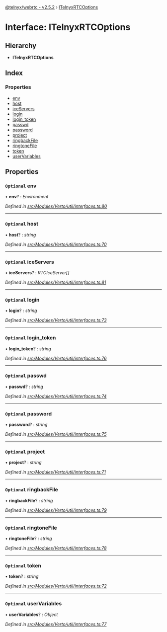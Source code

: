 [@telnyx/webrtc - v2.5.2](../README.md) › [ITelnyxRTCOptions](itelnyxrtcoptions.md)

# Interface: ITelnyxRTCOptions

## Hierarchy

* **ITelnyxRTCOptions**

## Index

### Properties

* [env](itelnyxrtcoptions.md#optional-env)
* [host](itelnyxrtcoptions.md#optional-host)
* [iceServers](itelnyxrtcoptions.md#optional-iceservers)
* [login](itelnyxrtcoptions.md#optional-login)
* [login_token](itelnyxrtcoptions.md#optional-login_token)
* [passwd](itelnyxrtcoptions.md#optional-passwd)
* [password](itelnyxrtcoptions.md#optional-password)
* [project](itelnyxrtcoptions.md#optional-project)
* [ringbackFile](itelnyxrtcoptions.md#optional-ringbackfile)
* [ringtoneFile](itelnyxrtcoptions.md#optional-ringtonefile)
* [token](itelnyxrtcoptions.md#optional-token)
* [userVariables](itelnyxrtcoptions.md#optional-uservariables)

## Properties

### `Optional` env

• **env**? : *Environment*

*Defined in [src/Modules/Verto/util/interfaces.ts:80](https://github.com/team-telnyx/webrtc/blob/main/packages/js/src/Modules/Verto/util/interfaces.ts#L80)*

___

### `Optional` host

• **host**? : *string*

*Defined in [src/Modules/Verto/util/interfaces.ts:70](https://github.com/team-telnyx/webrtc/blob/main/packages/js/src/Modules/Verto/util/interfaces.ts#L70)*

___

### `Optional` iceServers

• **iceServers**? : *RTCIceServer[]*

*Defined in [src/Modules/Verto/util/interfaces.ts:81](https://github.com/team-telnyx/webrtc/blob/main/packages/js/src/Modules/Verto/util/interfaces.ts#L81)*

___

### `Optional` login

• **login**? : *string*

*Defined in [src/Modules/Verto/util/interfaces.ts:73](https://github.com/team-telnyx/webrtc/blob/main/packages/js/src/Modules/Verto/util/interfaces.ts#L73)*

___

### `Optional` login_token

• **login_token**? : *string*

*Defined in [src/Modules/Verto/util/interfaces.ts:76](https://github.com/team-telnyx/webrtc/blob/main/packages/js/src/Modules/Verto/util/interfaces.ts#L76)*

___

### `Optional` passwd

• **passwd**? : *string*

*Defined in [src/Modules/Verto/util/interfaces.ts:74](https://github.com/team-telnyx/webrtc/blob/main/packages/js/src/Modules/Verto/util/interfaces.ts#L74)*

___

### `Optional` password

• **password**? : *string*

*Defined in [src/Modules/Verto/util/interfaces.ts:75](https://github.com/team-telnyx/webrtc/blob/main/packages/js/src/Modules/Verto/util/interfaces.ts#L75)*

___

### `Optional` project

• **project**? : *string*

*Defined in [src/Modules/Verto/util/interfaces.ts:71](https://github.com/team-telnyx/webrtc/blob/main/packages/js/src/Modules/Verto/util/interfaces.ts#L71)*

___

### `Optional` ringbackFile

• **ringbackFile**? : *string*

*Defined in [src/Modules/Verto/util/interfaces.ts:79](https://github.com/team-telnyx/webrtc/blob/main/packages/js/src/Modules/Verto/util/interfaces.ts#L79)*

___

### `Optional` ringtoneFile

• **ringtoneFile**? : *string*

*Defined in [src/Modules/Verto/util/interfaces.ts:78](https://github.com/team-telnyx/webrtc/blob/main/packages/js/src/Modules/Verto/util/interfaces.ts#L78)*

___

### `Optional` token

• **token**? : *string*

*Defined in [src/Modules/Verto/util/interfaces.ts:72](https://github.com/team-telnyx/webrtc/blob/main/packages/js/src/Modules/Verto/util/interfaces.ts#L72)*

___

### `Optional` userVariables

• **userVariables**? : *Object*

*Defined in [src/Modules/Verto/util/interfaces.ts:77](https://github.com/team-telnyx/webrtc/blob/main/packages/js/src/Modules/Verto/util/interfaces.ts#L77)*
